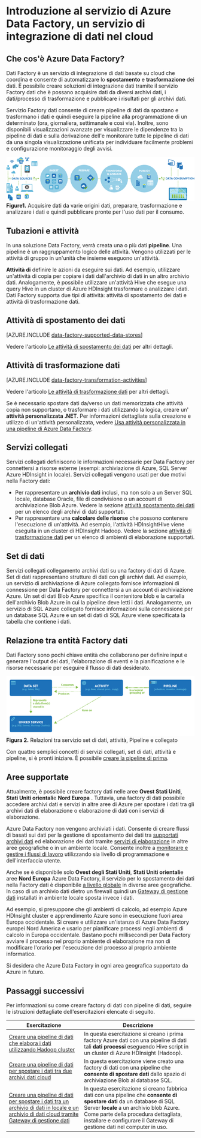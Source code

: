 <properties 
    pageTitle="Introduzione ai dati Factory, un servizio di integrazione dati | Microsoft Azure" 
    description="Informazioni sulle novità di Azure Data Factory: un servizio di integrazione dati cloud che coordina e automatiche spostamento e trasformazione dei dati." 
    keywords="integrazione dei dati, l'integrazione di dati cloud, che cos'è factory dati azure"
    services="data-factory" 
    documentationCenter="" 
    authors="sharonlo101" 
    manager="jhubbard" 
    editor="monicar"/>

<tags 
    ms.service="data-factory" 
    ms.workload="data-services" 
    ms.tgt_pltfrm="na" 
    ms.devlang="na" 
    ms.topic="get-started-article" 
    ms.date="09/22/2016" 
    ms.author="shlo"/>

# <a name="introduction-to-azure-data-factory-service-a-data-integration-service-in-the-cloud"></a>Introduzione al servizio di Azure Data Factory, un servizio di integrazione di dati nel cloud

## <a name="what-is-azure-data-factory"></a>Che cos'è Azure Data Factory? 
Dati Factory è un servizio di integrazione di dati basate su cloud che coordina e consente di automatizzare lo **spostamento** e **trasformazione** dei dati. È possibile creare soluzioni di integrazione dati tramite il servizio Factory dati che è possano acquisire dati da diversi archivi dati, i dati/processo di trasformazione e pubblicare i risultati per gli archivi dati. 

Servizio Factory dati consente di creare pipeline di dati da spostano e trasformano i dati e quindi eseguire la pipeline alla programmazione di un determinato (ora, giornaliera, settimanale e così via). Inoltre, sono disponibili visualizzazioni avanzate per visualizzare le dipendenze tra la pipeline di dati e sulla derivazione dell'e monitorare tutte le pipeline di dati da una singola visualizzazione unificata per individuare facilmente problemi e configurazione monitoraggio degli avvisi.

![Diagramma: Panoramica su Factory Data, un servizio di integrazione dati](./media/data-factory-introduction/what-is-azure-data-factory.png)
**Figure1.** Acquisire dati da varie origini dati, preparare, trasformazione e analizzare i dati e quindi pubblicare pronte per l'uso dati per il consumo.

## <a name="pipelines-and-activities"></a>Tubazioni e attività
In una soluzione Data Factory, verrà creata una o più dati **pipeline**. Una pipeline è un raggruppamento logico delle attività. Vengono utilizzati per le attività di gruppo in un'unità che insieme eseguono un'attività. 

**Attività di** definire le azioni da eseguire sui dati. Ad esempio, utilizzare un'attività di copia per copiare i dati dall'archivio di dati in un altro archivio dati. Analogamente, è possibile utilizzare un'attività Hive che esegue una query Hive in un cluster di Azure HDInsight trasformare o analizzare i dati. Dati Factory supporta due tipi di attività: attività di spostamento dei dati e attività di trasformazione dati. 
  
## <a name="data-movement-activities"></a>Attività di spostamento dei dati 
[AZURE.INCLUDE [data-factory-supported-data-stores](../../includes/data-factory-supported-data-stores.md)]

Vedere l'articolo [Le attività di spostamento dei dati](data-factory-data-movement-activities.md) per altri dettagli. 

## <a name="data-transformation-activities"></a>Attività di trasformazione dati
[AZURE.INCLUDE [data-factory-transformation-activities](../../includes/data-factory-transformation-activities.md)]

Vedere l'articolo [Le attività di trasformazione dati](data-factory-data-transformation-activities.md) per altri dettagli.

Se è necessario spostare dati da/verso un dati memorizzata che attività copia non supportano, o trasformare i dati utilizzando la logica, creare un' **attività personalizzata .NET**. Per informazioni dettagliate sulla creazione e utilizzo di un'attività personalizzata, vedere [Usa attività personalizzata in una pipeline di Azure Data Factory](data-factory-use-custom-activities.md).

## <a name="linked-services"></a>Servizi collegati
Servizi collegati definiscono le informazioni necessarie per Data Factory per connettersi a risorse esterne (esempi: archiviazione di Azure, SQL Server Azure HDInsight in locale). Servizi collegati vengono usati per due motivi nella Factory dati:

- Per rappresentare un **archivio dati** inclusi, ma non solo a un Server SQL locale, database Oracle, file di condivisione o un account di archiviazione Blob Azure. Vedere la sezione [attività spostamento dei dati](data-factory-data-movement-activities.md) per un elenco degli archivi di dati supportati. 
- Per rappresentare una **calcolare delle risorse** che possono contenere l'esecuzione di un'attività. Ad esempio, l'attività HDInsightHive viene eseguita in un cluster di HDInsight Hadoop. Vedere la sezione [attività di trasformazione dati](data-factory-data-transformation-activities.md) per un elenco di ambienti di elaborazione supportati. 

## <a name="datasets"></a>Set di dati 
Servizi collegati collegamento archivi dati su una factory di dati di Azure. Set di dati rappresentano strutture di dati con gli archivi dati. Ad esempio, un servizio di archiviazione di Azure collegato fornisce informazioni di connessione per Data Factory per connettersi a un account di archiviazione Azure. Un set di dati Blob Azure specifica il contenitore blob e la cartella dell'archivio Blob Azure in cui la pipeline deve letti i dati. Analogamente, un servizio di SQL Azure collegato fornisce informazioni sulla connessione per un database SQL Azure e un set di dati di SQL Azure viene specificata la tabella che contiene i dati.   

## <a name="relationship-between-data-factory-entities"></a>Relazione tra entità Factory dati
Dati Factory sono pochi chiave entità che collaborano per definire input e generare l'output dei dati, l'elaborazione di eventi e la pianificazione e le risorse necessarie per eseguire il flusso di dati desiderato.

![Diagramma: Data Factory, un servizio di integrazione dati cloud - concetti](./media/data-factory-introduction/data-integration-service-key-concepts.png)
**Figura 2.** Relazioni tra servizio set di dati, attività, Pipeline e collegato

Con quattro semplici concetti di servizi collegati, set di dati, attività e pipeline, si è pronti iniziare. È possibile [creare la pipeline di prima](data-factory-build-your-first-pipeline.md). 

## <a name="supported-regions"></a>Aree supportate
Attualmente, è possibile creare factory dati nelle aree **Ovest Stati Uniti**, **Stati Uniti orientali**e **Nord Europa** . Tuttavia, una factory di dati possibile accedere archivi dati e servizi in altre aree di Azure per spostare i dati tra gli archivi dati di elaborazione o elaborazione di dati con i servizi di elaborazione. 

Azure Data Factory non vengono archiviati i dati. Consente di creare flussi di basati sui dati per la gestione di spostamento dei dati tra [supportati archivi dati](data-factory-data-movement-activities.md#supported-data-stores) ed elaborazione dei dati tramite [servizi di elaborazione](data-factory-compute-linked-services.md) in altre aree geografiche o in un ambiente locale. Consente inoltre a [monitorare e gestire i flussi di lavoro](data-factory-monitor-manage-pipelines.md) utilizzando sia livello di programmazione e dell'interfaccia utente. 

Anche se è disponibile solo **Ovest degli Stati Uniti**, **Stati Uniti orientali**e aree **Nord Europa** Azure Data Factory, il servizio per lo spostamento dei dati nella Factory dati è disponibile [a livello globale](data-factory-data-movement-activities.md#global) in diverse aree geografiche. In caso di un archivio dati dietro un firewall quindi un [Gateway di gestione dati](data-factory-move-data-between-onprem-and-cloud.md) installati in ambiente locale sposta invece i dati. 

Ad esempio, si presuppone che gli ambienti di calcolo, ad esempio Azure HDInsight cluster e apprendimento Azure sono in esecuzione fuori area Europa occidentale. Si creare e utilizzare un'istanza di Azure Data Factory europei Nord America e usarlo per pianificare processi negli ambienti di calcolo in Europa occidentale. Bastano pochi millisecondi per Data Factory avviare il processo nel proprio ambiente di elaborazione ma non di modificare l'orario per l'esecuzione del processo al proprio ambiente informatico.

Si desidera che Azure Data Factory in ogni area geografica supportato da Azure in futuro.
  
## <a name="next-steps"></a>Passaggi successivi
Per informazioni su come creare factory di dati con pipeline di dati, seguire le istruzioni dettagliate dell'esercitazioni elencate di seguito. 

Esercitazione | Descrizione
-------- | -----------
[Creare una pipeline di dati che elabora i dati utilizzando Hadoop cluster](data-factory-build-your-first-pipeline.md) | In questa esercitazione si creano i prima factory Azure dati con una pipeline di dati tali **dati processi** eseguendo Hive script in un cluster di Azure HDInsight (Hadoop). |
[Creare una pipeline di dati per spostare i dati tra due archivi dati cloud](data-factory-copy-data-from-azure-blob-storage-to-sql-database.md) | In questa esercitazione viene creato una factory di dati con una pipeline che **consente di spostare dati** dallo spazio di archiviazione Blob al database SQL.
[Creare una pipeline di dati per spostare i dati tra un archivio di dati in locale e un archivio di dati cloud tramite Gateway di gestione dati](data-factory-move-data-between-onprem-and-cloud.md) | In questa esercitazione si creano fabbrica dati con una pipeline che **consente di spostare dati** da un database di SQL Server **locale** a un archivio blob Azure. Come parte della procedura dettagliata, installare e configurare il Gateway di gestione dati nel computer in uso. 

